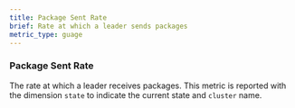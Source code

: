 ```yaml
---
title: Package Sent Rate
brief: Rate at which a leader sends packages
metric_type: guage
---
```

### Package Sent Rate
The rate at which a leader receives packages. This metric is reported with the dimension `state` to indicate the current state and `cluster` name.
